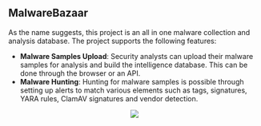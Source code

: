 ## MalwareBazaar
As the name suggests, this project is an all in one malware collection and analysis database. The project supports the following features:

* **Malware Samples Upload**: Security analysts can upload their malware samples for analysis and build the intelligence database. This can be done through the browser or an API.
* **Malware Hunting**: Hunting for malware samples is possible through setting up alerts to match various elements such as tags, signatures, YARA rules, ClamAV signatures and vendor detection.

<p align="center">
  <img src="https://github.com/AM1RKA/SOC-Analyst/blob/main/Cyber%20Threat%20Intellegence/Threat%20Intelligence%20Tools/Abuse.ch/MalwareBazzar/MalwareBazaar.gif">
</p>
